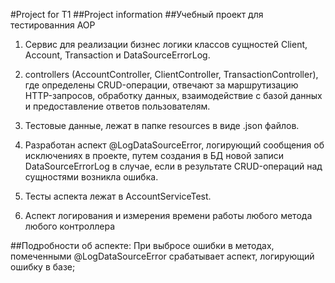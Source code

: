 #Project for T1
##Project information
##Учебный проект для тестированния AOP
1. Сервис для реализации бизнес логики классов сущностей Client, Account, Transaction и DataSourceErrorLog.

2. controllers (AccountController, ClientController, TransactionController), где определены CRUD-операции, отвечают за маршрутизацию HTTP-запросов, обработку данных, взаимодействие с базой данных и предоставление ответов пользователям.

3. Тестовые данные, лежат в папке resources в виде .json файлов.

4. Разработан аспект @LogDataSourceError, логирующий сообщения об исключениях в проекте, путем создания в БД новой записи DataSourceErrorLog в случае, если в результате CRUD-операций над сущностями возникла ошибка.

5. Тесты аспекта лежат в AccountServiceTest.

6. Аспект логирования и измерения времени работы любого метода любого контроллера

##Подробности об аспекте: 
При выбросе ошибки в методах, помеченными @LogDataSourceError срабатывает аспект, логирующий ошибку в базе;
 
